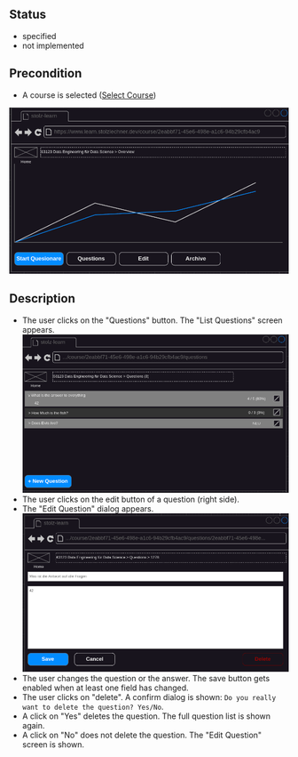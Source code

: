 ## Status
- specified
- not implemented

## Precondition
- A course is selected ([Select Course](./course-select.md))

![Selected Course](../mockups/course-selected.png)

## Description
- The user clicks on the "Questions" button. The "List Questions" screen appears.
![List Questions](../mockups/question-list-full.png)
- The user clicks on the edit button of a question (right side).
- The "Edit Question" dialog appears.
![Edit Question](../mockups/question-edit.png)
- The user changes the question or the answer. The save button gets enabled when at least one field has changed.
- The user clicks on "delete". A confirm dialog is shown: `Do you really want to delete the question? Yes/No`.
- A click on "Yes" deletes the question. The full question list is shown again.
- A click on "No" does not delete the question. The "Edit Question" screen is shown.
